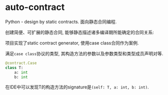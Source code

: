 # auto-contract

Python - design by static contracts. 面向静态合同编程.

创建简便、可扩展的静态合同, 能够静态描述诸多编译期所能确定的合同关系:


项目实现了static contract generator, 使用case class合同作为案例.

满足`case class`协议的类型, 其构造方法的参数以及参数类型和类型成员声明对等.

```python
@contract.Case
class T:
    a: int
    b: int
```

在IDE中可以发现T的构造方法的signature是`(self: T, a: int, b: int)`.

